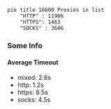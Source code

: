 
```mermaid
pie title 16600 Proxies in list
    "HTTP" : 11906
    "HTTPS": 1463
    "SOCKS" : 3646
```

### Some Info
#### Average Timeout

- mixed: 2.6s
- http: 1.2s
- https: 8.5s
- socks: 4.5s